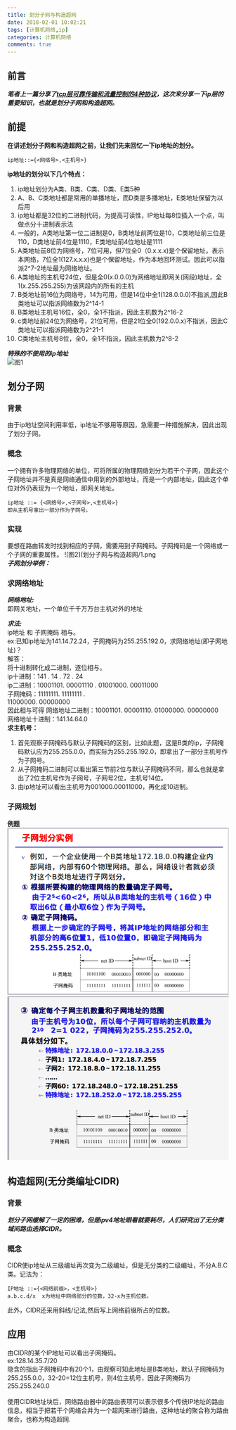 ```yaml
---
title: 划分子网与构造超网
date: 2018-02-01 10:02:21
tags: [计算机网络,ip]
categories: 计算机网络
comments: true
---
```

## 前言
***笔者上一篇分享了[tcp层可靠传输和流量控制的4种协议](http://zy943453722.ink/tcp%E5%8F%AF%E9%9D%A0%E4%BC%A0%E8%BE%93%E5%92%8C%E6%B5%81%E9%87%8F%E6%8E%A7%E5%88%B6%E7%9A%844%E7%A7%8D%E5%8D%8F%E8%AE%AE%E7%9A%84%E6%BC%94%E5%8F%98%E5%8F%B2/)，这次来分享一下ip层的重要知识，也就是划分子网和构造超网。***

## 前提
**在讲述划分子网和构造超网之前，让我们先来回忆一下ip地址的划分。**<br>
```
ip地址::={<网络号>,<主机号>}
```
**ip地址的划分以下几个特点：**
1. ip地址划分为A类、B类、C类、D类、E类5种
2. A、B、C类地址都是常用的单播地址，而D类是多播地址，E类地址保留为以后用
3. ip地址都是32位的二进制代码，为提高可读性，IP地址每8位插入一个点，叫做点分十进制表示法
4. 一般的，A类地址第一位二进制是0，B类地址前两位是10，C类地址前三位是110，D类地址前4位是1110，E类地址前4位地址是1111
5. A类地址前8位为网络号，7位可用，但7位全0（0.x.x.x)是个保留地址，表示本网络，7位全1(127.x.x.x)也是个保留地址，作为本地回环测试。因此可以指派2^7-2地址最为网络地址。
6. A类地址的主机号24位，但是全0(x.0.0.0)为网络地址即网关(网段)地址，全1(x.255.255.255)为该网段内的所有的主机
7. B类地址前16位为网络号，14为可用，但是14位中全1(128.0.0.0)不指派,因此B类地址可以指派网络数为2^14-1
8. B类地址主机号16位，全0，全1不指派，因此主机数为2^16-2
9. c类地址前24位为网络号，21位可用，但是21位全0(192.0.0.x)不指派，因此C类地址可以指派网络数为2^21-1
10. C类地址主机号8位，全0，全1不指派，因此主机数为2^8-2

***特殊的不使用的ip地址***<br>
![图1](/home/zy/zy/myblog/source/_posts/划分子网与构造超网/zz.png)

## 划分子网
### 背景
由于ip地址空间利用率低，ip地址不够用等原因，急需要一种措施解决，因此出现了划分子网。
### 概念
一个拥有许多物理网络的单位，可将所属的物理网络划分为若干个子网，因此这个子网地址并不是真是网络通信中用到的外部地址，而是一个内部地址，因此这个单位对外仍表现为一个地址，即网关地址。
```
ip地址 ::= {<网络号>,<子网号>,<主机号>}
即从主机号拿出一部分作为子网号。
```
### 实现
要想在路由转发时找到相应的子网，需要用到子网掩码。子网掩码是一个网络或一个子网的重要属性。
![图2](划分子网与构造超网/1.png
<br>***子网划分举例：***<br>

### 求网络地址
***网络地址:<br>***
即网关地址，一个单位千千万万台主机对外的地址

***求法:<br>***
ip地址 和 子网掩码 相与。<br>
ex:已知ip地址为141.14.72.24，子网掩码为255.255.192.0，求网络地址(即子网地址)？
<br>解答：<br>
将十进制转化成二进制，逐位相与。<br>
ip十进制：141   .    14    .   72     .    24<br>
ip二进制：10001101.    00001110  .  01001000.   00011000<br>
子网掩码：11111111.    11111111  .      
11000000.   00000000<br>
因此相与可得
网络地址二进制：10001101. 00001110. 01000000. 00000000<br>
网络地址十进制：141.14.64.0
<br>**求主机号：**<br>
1. 首先观察子网掩码与默认子网掩码的区别，比如此题，这是B类的ip，子网掩码默认应为255.255.0.0，而实际为255.255.192.0，即拿出了一部分主机号作为子网号。
2. 从子网掩码二进制可以看出第三节前2位与默认子网掩码不同，那么也就是拿出了2位主机号作为子网号，子网号2位，主机号14位。
3. 由ip地址可以看出主机号为001000.00011000，再化成10进制。
### 子网规划
**例题**<br>
![图5](划分子网与构造超网/5.png)
![图6](划分子网与构造超网/6.png)

## 构造超网(无分类编址CIDR)
### 背景
***划分子网缓解了一定的困难，但是ipv4地址眼看就要耗尽，人们研究出了无分类域间路由选择CIDR。***
### 概念
CIDR使ip地址从三级编址再次变为二级编址，但是无分类的二级编址，不分A.B.C类。记法为：<br>
```
IP地址 ::={<网络前缀>，<主机号>}
a.b.c.d/x  x为地址中网络部分的位数，32-x为主机位数。
```
此外，CIDR还采用斜线/记法,然后写上网络前缀所占的位数。

## 应用
由CIDR的某个IP地址可以看出子网掩码。
<br>ex:128.14.35.7/20<br>
隐含的指出子网掩码中有20个1，由观察可知此地址是B类地址，默认子网掩码为255.255.0.0，32-20=12位主机号，则4位主机号，因此子网掩码为255.255.240.0<br><br>
使用CIDR地址块后，网络路由器中的路由表项可以表示很多个传统IP地址的路由信息，相当于把若干个网络合并为一个超网来进行路由，这种地址的聚合称为路由聚合，也称为构造超网.